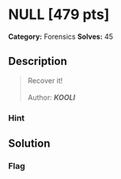 # NULL [479 pts]

**Category:** Forensics
**Solves:** 45

## Description
>Recover it!
<br><br>
Author: _**KOOLI**_

### Hint


## Solution

### Flag

